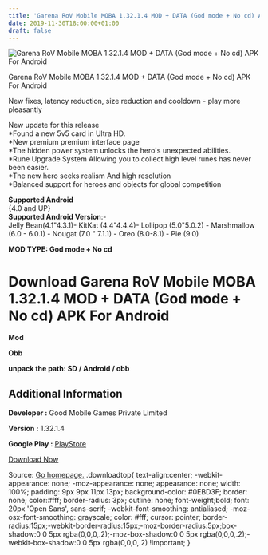 ```yaml
---
title: 'Garena RoV Mobile MOBA 1.32.1.4 MOD + DATA (God mode + No cd) APK For Android'
date: 2019-11-30T18:00:00+01:00
draft: false
---
```


![Garena RoV Mobile MOBA 1.32.1.4 MOD + DATA (God mode + No cd) APK For Android](https://i2.wp.com/apkhome.net/wp-content/uploads/2019/11/Garena-RoV-Mobile-MOBA.png "Garena RoV Mobile MOBA 1.32.1.4 MOD + DATA (God mode + No cd) APK For Android")

  

Garena RoV Mobile MOBA 1.32.1.4 MOD + DATA (God mode + No cd) APK For Android

New fixes, latency reduction, size reduction and cooldown - play more pleasantly

New update for this release  
\*Found a new 5v5 card in Ultra HD.  
\*New premium premium interface page  
\*The hidden power system unlocks the hero's unexpected abilities.  
\*Rune Upgrade System Allowing you to collect high level runes has never been easier.  
\*The new hero seeks realism And high resolution  
\*Balanced support for heroes and objects for global competition

**Supported Android**  
{4.0 and UP}  
**Supported Android Version**:-  
Jelly Bean(4.1"4.3.1)- KitKat (4.4"4.4.4)- Lollipop (5.0"5.0.2) - Marshmallow (6.0 - 6.0.1) - Nougat (7.0 " 7.1.1) - Oreo (8.0-8.1) - Pie (9.0)

**MOD TYPE: God mode + No cd**

Download Garena RoV Mobile MOBA 1.32.1.4 MOD + DATA (God mode + No cd) APK For Android
======================================================================================

**Mod**

**Obb**

**unpack the path: SD / Android / obb**

Additional Information
----------------------

**Developer :** Good Mobile Games Private Limited

**Version :** 1.32.1.4

**Google Play :** [PlayStore](https://play.google.com/store/apps/details?id=com.garena.game.kgth)

  

[Download Now](https://store4app.co/post/garena-rov-mobile-moba-1-32-1-4-mod-data-god-mode-no-cd-apk-for-android_1575132725)

  
Source: [Go homepage.](https://store4app.co/post/garena-rov-mobile-moba-1-32-1-4-mod-data-god-mode-no-cd-apk-for-android_1575132725) .downloadtop{ text-align:center; -webkit-appearance: none; -moz-appearance: none; appearance: none; width: 100%; padding: 9px 9px 11px 13px; background-color: #0EBD3F; border: none; color:#fff; border-radius: 3px; outline: none; font-weight;bold; font: 20px 'Open Sans', sans-serif; -webkit-font-smoothing: antialiased; -moz-osx-font-smoothing: grayscale; color: #fff; cursor: pointer; border-radius:15px;-webkit-border-radius:15px;-moz-border-radius:5px;box-shadow:0 0 5px rgba(0,0,0,.2);-moz-box-shadow:0 0 5px rgba(0,0,0,.2);-webkit-box-shadow:0 0 5px rgba(0,0,0,.2) !important; }